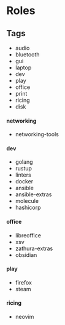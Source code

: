 # Roles

## Tags
- audio
- bluetooth
- gui
- laptop
- dev
- play
- office
- print
- ricing
- disk

#### networking
- networking-tools

#### dev
- golang
- rustup
- linters
- docker
- ansible
- ansible-extras
- molecule
- hashicorp

#### office
- libreoffice
- xsv
- zathura-extras
- obsidian

#### play
- firefox
- steam

#### ricing
- neovim

